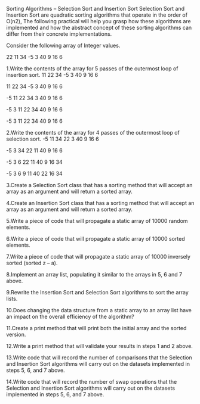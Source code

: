 Sorting Algorithms – Selection Sort and Insertion Sort
Selection Sort and Insertion Sort are quadratic sorting algorithms that operate in the order of O(n2), The following practical will help you grasp how these algorithms are implemented and how the abstract concept of these sorting algorithms can differ from their concrete implementations. 

Consider the following array of Integer values.  

22	11	34	-5	3	40	9	16	6


1.Write the contents of the array for 5 passes of the outermost loop of insertion sort.
11	22	34	-5	3	40	9	16	6

11	22	34	-5	3	40	9	16	6

-5	11	22	34	3	40	9	16	6

-5	3	11	22	34	40	9	16	6

-5	3	11	22	34	40	9	16	6


2.Write the contents of the array for 4 passes of the outermost loop of selection sort.
-5	11	34	22	3	40	9	16	6

-5	3	34	22	11	40	9	16	6

-5	3	6	22	11	40	9	16	34

-5	3	6	9	11	40	22	16	34


3.Create a Selection Sort class that has a sorting method that will accept an array as an argument and will return a sorted array.

4.Create an Insertion Sort class that has a sorting method that will accept an array as an argument and will return a sorted array.

5.Write a piece of code that will propagate a static array of 10000 random elements.

6.Write a piece of code that will propagate a static array of 10000 sorted elements.

7.Write a piece of code that will propagate a static array of 10000 inversely sorted (sorted z – a).

8.Implement an array list, populating it similar to the arrays in 5, 6 and 7 above.

9.Rewrite the Insertion Sort and Selection Sort algorithms to sort the array lists.

10.Does changing the data structure from a static array to an array list have an impact on the overall efficiency of the algorithm?

11.Create a print method that will print both the initial array and the sorted version.

12.Write a print method that will validate your results in steps 1 and 2 above.

13.Write code that will record the number of comparisons that the Selection and Insertion Sort algorithms will carry out on the datasets implemented in steps 5, 6, and 7 above.

14.Write code that will record the number of swap operations that the Selection and Insertion Sort algorithms will carry out on the datasets implemented in steps 5, 6, and 7 above.



	
